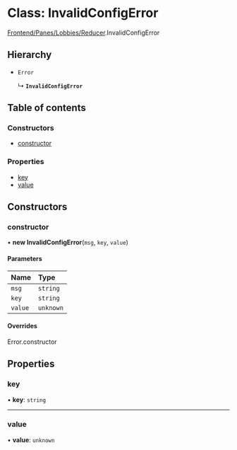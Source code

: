 # Class: InvalidConfigError

[Frontend/Panes/Lobbies/Reducer](../modules/Frontend_Panes_Lobbies_Reducer.md).InvalidConfigError

## Hierarchy

- `Error`

  ↳ **`InvalidConfigError`**

## Table of contents

### Constructors

- [constructor](Frontend_Panes_Lobbies_Reducer.InvalidConfigError.md#constructor)

### Properties

- [key](Frontend_Panes_Lobbies_Reducer.InvalidConfigError.md#key)
- [value](Frontend_Panes_Lobbies_Reducer.InvalidConfigError.md#value)

## Constructors

### constructor

• **new InvalidConfigError**(`msg`, `key`, `value`)

#### Parameters

| Name    | Type      |
| :------ | :-------- |
| `msg`   | `string`  |
| `key`   | `string`  |
| `value` | `unknown` |

#### Overrides

Error.constructor

## Properties

### key

• **key**: `string`

---

### value

• **value**: `unknown`
